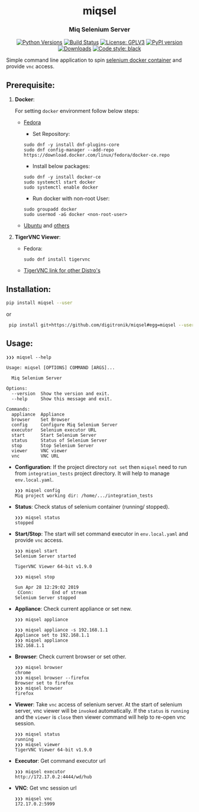 <h1 align="center"> miqsel</h2>
<h3 align="center">Miq Selenium Server</h3>

<p align="center">
<a href="https://pypi.org/project/miqsel"><img alt="Python Versions"
src="https://img.shields.io/pypi/pyversions/miqsel.svg?style=flat"></a>
<a href="https://github.com/digitronik/miqsel/actions?query=workflow%3A%22%F0%9F%95%B5%EF%B8%8F+Test+suite%22"><img alt="Build Status"
src="https://github.com/digitronik/miqsel/workflows/%F0%9F%95%B5%EF%B8%8F%20Test%20suite/badge.svg"></a>
<a href="https://github.com/digitronik/miqsel/blob/master/LICENSE"><img alt="License: GPLV3"
src="https://img.shields.io/pypi/l/miqsel.svg?version=latest"></a>
<a href="https://pypi.org/project/miqsel/#history"><img alt="PyPI version"
src="https://badge.fury.io/py/miqsel.svg"></a>
<a href="https://pepy.tech/project/miqsel"><img alt="Downloads"
src="https://pepy.tech/badge/miqsel"></a>
<a href="https://pypi.org/project/black"><img alt="Code style: black"
src="https://img.shields.io/badge/code%20style-black-000000.svg"></a>
</p>

Simple command line application to spin [selenium docker container](https://hub.docker.com/r/cfmeqe/cfme_sel_stable) and provide `vnc` access.


## Prerequisite:
1. **Docker**:

    For setting `docker` environment follow below steps:

    - [Fedora](https://developer.fedoraproject.org/tools/docker/docker-installation.html)

        * Set Repository:
        ```
        sudo dnf -y install dnf-plugins-core
        sudo dnf config-manager --add-repo https://download.docker.com/linux/fedora/docker-ce.repo
        ```

        * Install below packages:

        ```
        sudo dnf -y install docker-ce
        sudo systemctl start docker
        sudo systemctl enable docker
        ```

        * Run docker with non-root User:
        ```
        sudo groupadd docker
        sudo usermod -aG docker <non-root-user>
        ```

    - [Ubuntu](https://docs.docker.com/install/linux/docker-ce/ubuntu/) and [others](https://docs.docker.com/install/)

2. **TigerVNC Viewer**:
    - Fedora:
        ```
        sudo dnf install tigervnc
        ```
    - [TigerVNC link for other Distro's](http://tigervnc.bphinz.com/nightly/)

## Installation:
```bash
pip install miqsel --user
```
or
```bash
 pip install git+https://github.com/digitronik/miqsel#egg=miqsel --user
```

## Usage:

```shell
❯❯❯ miqsel --help

Usage: miqsel [OPTIONS] COMMAND [ARGS]...

  Miq Selenium Server

Options:
  --version  Show the version and exit.
  --help     Show this message and exit.

Commands:
  appliance  Appliance
  browser    Set Browser
  config     Configure Miq Selenium Server
  executor   Selenium executor URL
  start      Start Selenium Server
  status     Status of Selenium Server
  stop       Stop Selenium Server
  viewer     VNC viewer
  vnc        VNC URL
```

- **Configuration**:
If the project directory `not set` then `miqsel` need to run from `integration_tests` project directory.  It will help to manage `env.local.yaml`.

    ```shell
    ❯❯❯ miqsel config
    Miq project working dir: /home/.../integration_tests
    ```

- **Status**:
Check status of selenium container (running/ stopped).
    ```shell
    ❯❯❯ miqsel status
    stopped
    ```

- **Start/Stop**:
The start will set command executor in `env.local.yaml` and provide `vnc` access.
    ```shell
    ❯❯❯ miqsel start
    Selenium Server started

    TigerVNC Viewer 64-bit v1.9.0

    ❯❯❯ miqsel stop

    Sun Apr 28 12:29:02 2019
     CConn:       End of stream
    Selenium Server stopped
    ```

- **Appliance**:
Check current appliance or set new.
    ```shell
    ❯❯❯ miqsel appliance

    ❯❯❯ miqsel appliance -s 192.168.1.1
    Appliance set to 192.168.1.1
    ❯❯❯ miqsel appliance
    192.168.1.1
    ```

- **Browser**:
Check current browser or set other.
    ```shell
    ❯❯❯ miqsel browser
    chrome
    ❯❯❯ miqsel browser --firefox
    Browser set to firefox
    ❯❯❯ miqsel browser
    firefox
    ```

- **Viewer**:
Take `vnc` access of selenium server. At the start of selenium server, vnc viewer will be `invoked` automatically.
If the `status` is `running` and the `viewer` is `close` then viewer command will help to re-open vnc session.

    ```shell
    ❯❯❯ miqsel status
    running
    ❯❯❯ miqsel viewer
    TigerVNC Viewer 64-bit v1.9.0
    ```

- **Executor**:
Get command executor url
    ```shell
    ❯❯❯ miqsel executor
    http://172.17.0.2:4444/wd/hub
    ```

- **VNC**:
Get vnc session url
    ```shell
    ❯❯❯ miqsel vnc
    172.17.0.2:5999
    ```
